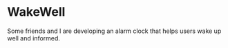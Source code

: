 WakeWell
========

Some friends and I are developing an alarm clock that helps users wake up well and informed. 
